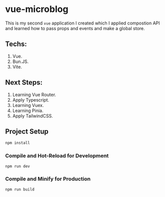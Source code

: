 # vue-microblog

This is my second `vue` application I created which I applied compostion API and learned how to pass props and events and make a global store.

## Techs:

1. Vue.
2. Bun.JS.
3. Vite.

## Next Steps:

1. Learning Vue Router.
2. Apply Typescript.
3. Learning Vuex.
4. Learning Pinia.
5. Apply TailwindCSS.

## Project Setup

```sh
npm install
```

### Compile and Hot-Reload for Development

```sh
npm run dev
```

### Compile and Minify for Production

```sh
npm run build
```
